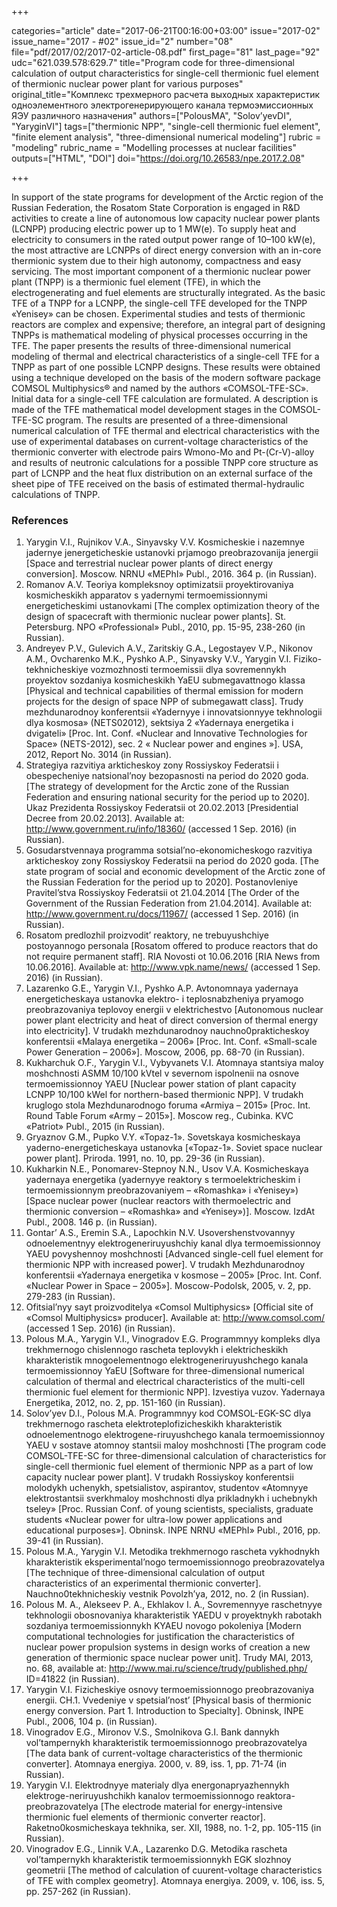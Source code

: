 +++

categories="article"
date="2017-06-21T00:16:00+03:00"
issue="2017-02"
issue_name="2017 - #02"
issue_id="2"
number="08"
file="pdf/2017/02/2017-02-article-08.pdf"
first_page="81"
last_page="92"
udc="621.039.578:629.7"
title="Program code for three-dimensional calculation of output characteristics for single-сell thermionic fuel element of thermionic nuclear power plant for various purposes"
original_title="Комплекс трехмерного расчета выходных характеристик одноэлементного электрогенерирующего канала термоэмиссионных ЯЭУ различного назначения"
authors=["PolousMA", "Solov’yevDI", "YaryginVI"]
tags=["thermionic NPP", "single-cell thermionic fuel element", "finite element analysis", "three-dimensional numerical modeling"]
rubric = "modeling"
rubric_name = "Modelling processes at nuclear facilities"
outputs=["HTML", "DOI"]
doi="https://doi.org/10.26583/npe.2017.2.08"

+++

In support of the state programs for development of the Arctic region of the Russian Federation, the Rosatom State Corporation is engaged in R&D activities to create a line of autonomous low capacity nuclear power plants (LCNPP) producing electric power up to 1 MW(e). To supply heat and electricity to consumers in the rated output power range of 10–100 kW(e), the most attractive are LCNPPs of direct energy conversion with an in-core thermionic system due to their high autonomy, compactness and easy servicing. The most important component of a thermionic nuclear power plant (TNPP) is a thermionic fuel element (TFE), in which the electrogenerating and fuel elements are structurally integrated. As the basic TFE of a TNPP for a LCNPP, the single-cell TFE developed for the TNPP «Yenisey» can be chosen. Experimental studies and tests of thermionic reactors are complex and expensive; therefore, an integral part of designing TNPPs is mathematical modeling of physical processes occurring in the TFE. The paper presents the results of three-dimensional numerical modeling of thermal and electrical characteristics of a single-cell TFE for a TNPP as part of one possible LCNPP designs. These results were obtained using a technique developed on the basis of the modern software package COMSOL Multiphysics® and named by the authors «COMSOL-TFE-SC». Initial data for a single-cell TFE calculation are formulated. A description is made of the TFE mathematical model development stages in the COMSOL-TFE-SC program. The results are presented of a three-dimensional numerical calculation of TFE thermal and electrical characteristics with the use of experimental databases on current-voltage characteristics of the thermionic converter with electrode pairs Wmono-Mo and Pt-(Cr-V)-alloy and results of neutronic calculations for a possible TNPP core structure as part of LCNPP and the heat flux distribution on an external surface of the sheet pipe of TFE received on the basis of estimated thermal-hydraulic calculations of TNPP.

### References

1. Yarygin V.I., Rujnikov V.A., Sinyavsky V.V. Kosmicheskie i nazemnye jadernye jenergeticheskie ustanovki prjamogo preobrazovanija jenergii [Space and terrestrial nuclear power plants of direct energy conversion]. Moscow. NRNU «MEPhI» Publ., 2016. 364 p. (in Russian).
2. Romanov A.V. Teoriya kompleksnoy optimizatsii proyektirovaniya kosmicheskikh apparatov s yadernymi termoemissionnymi energeticheskimi ustanovkami [The complex optimization theory of the design of spacecraft with thermionic nuclear power plants]. St. Petersburg. NPO «Professional» Publ., 2010, pp. 15-95, 238-260 (in Russian).
3. Andreyev P.V., Gulevich A.V., Zaritskiy G.A., Legostayev V.P., Nikonov A.M., Ovcharenko M.K., Pyshko A.P., Sinyavsky V.V., Yarygin V.I. Fiziko-tekhnicheskiye vozmozhnosti termoemissii dlya sovremennykh proyektov sozdaniya kosmicheskikh YaEU submegavattnogo klassa [Physical and technical capabilities of thermal emission for modern projects for the design of space NPP of submegawatt class]. Trudy mezhdunarodnoy konferentsii «Yadernyye i innovatsionnyye tekhnologii dlya kosmosa» (NETS02012), sektsiya 2 «Yadernaya energetika i dvigateli» [Proc. Int. Conf. «Nuclear and Innovative Technologies for Space» (NETS-2012), sec. 2 « Nuclear power and engines »]. USA, 2012, Report No. 3014 (in Russian).
4. Strategiya razvitiya arkticheskoy zony Rossiyskoy Federatsii i obespecheniye natsional’noy bezopasnosti na period do 2020 goda. [The strategy of development for the Arctic zone of the Russian Federation and ensuring national security for the period up to 2020]. Ukaz Prezidenta Rossiyskoy Federatsii ot 20.02.2013 [Presidential Decree from 20.02.2013]. Available at: http://www.government.ru/info/18360/ (accessed 1 Sep. 2016) (in Russian).
5. Gosudarstvennaya programma sotsial’no-ekonomicheskogo razvitiya arkticheskoy zony Rossiyskoy Federatsii na period do 2020 goda. [The state program of social and economic development of the Arctic zone of the Russian Federation for the period up to 2020]. Postanovleniye Pravitel’stva Rossiyskoy Federatsii ot 21.04.2014 [The Order of the Government of the Russian Federation from 21.04.2014]. Available at: http://www.government.ru/docs/11967/ (accessed 1 Sep. 2016) (in Russian).
6. Rosatom predlozhil proizvodit’ reaktory, ne trebuyushchiye postoyannogo personala [Rosatom offered to produce reactors that do not require permanent staff]. RIA Novosti ot 10.06.2016 [RIA News from 10.06.2016]. Available at: http://www.vpk.name/news/ (accessed 1 Sep. 2016) (in Russian).
7. Lazarenko G.E., Yarygin V.I., Pyshko A.P. Avtonomnaya yadernaya energeticheskaya ustanovka elektro- i teplosnabzheniya pryamogo preobrazovaniya teplovoy energii v elektrichestvo [Autonomous nuclear power plant electricity and heat of direct conversion of thermal energy into electricity]. V trudakh mezhdunarodnoy nauchno0prakticheskoy konferentsii «Malaya energetika – 2006» [Proc. Int. Conf. «Small-scale Power Generation – 2006»]. Moscow, 2006, pp. 68-70 (in Russian).
8. Kukharchuk O.F., Yarygin V.I., Vybyvanets V.I. Atomnaya stantsiya maloy moshchnosti ASMM 10/100 kVtel v severnom ispolnenii na osnove termoemissionnoy YAEU [Nuclear power station of plant capacity LCNPP 10/100 kWel for northern-based thermionic NPP]. V trudakh kruglogo stola Mezhdunarodnogo foruma «Armiya – 2015» [Proc. Int. Round Table Forum «Army – 2015»]. Moscow reg., Cubinka. KVC «Patriot» Publ., 2015 (in Russian).
9. Gryaznov G.M., Pupko V.Y. «Topaz-1». Sovetskaya kosmicheskaya yaderno-energeticheskaya ustanovka [«Topaz-1». Soviet space nuclear power plant]. Priroda. 1991, no. 10, pp. 29-36 (in Russian).
10. Kukharkin N.E., Ponomarev-Stepnoy N.N., Usov V.A. Kosmicheskaya yadernaya energetika (yadernyye reaktory s termoelektricheskim i termoemissionnym preobrazovaniyem – «Romashka» i «Yenisey») [Space nuclear power (nuclear reactors with thermoelectric and thermionic conversion – «Romashka» and «Yenisey»)]. Moscow. IzdAt Publ., 2008. 146 p. (in Russian).
11. Gontar’ A.S., Eremin S.A., Lapochkin N.V. Usovershenstvovannyy odnoelementnyy elektrogeneriruyushchiy kanal dlya termoemissionnoy YAEU povyshennoy moshchnosti [Advanced single-cell fuel element for thermionic NPP with increased power]. V trudakh Mezhdunarodnoy konferentsii «Yadernaya energetika v kosmose – 2005» [Proc. Int. Conf. «Nuclear Power in Space – 2005»]. Moscow-Podolsk, 2005, v. 2, pp. 279-283 (in Russian).
12. Ofitsial’nyy sayt proizvoditelya «Comsol Multiphysics» [Official site of «Comsol Multiphysics» producer]. Available at: http://www.comsol.com/ (accessed 1 Sep. 2016) (in Russian).
13. Polous M.A., Yarygin V.I., Vinogradov E.G. Programmnyy kompleks dlya trekhmernogo chislennogo rascheta teplovykh i elektricheskikh kharakteristik mnogoelementnogo elektrogeneriruyushchego kanala termoemissionnoy YaEU [Software for three-dimensional numerical calculation of thermal and electrical characteristics of the multi-cell thermionic fuel element for thermionic NPP]. Izvestiya vuzov. Yadernaya Energetika, 2012, no. 2, pp. 151-160 (in Russian).
14. Solov’yev D.I., Polous M.A. Programmnyy kod COMSOL-EGK-SC dlya trekhmernogo rascheta elektroteplofizicheskikh kharakteristik odnoelementnogo elektrogene-riruyushchego kanala termoemissionnoy YAEU v sostave atomnoy stantsii maloy moshchnosti [The program code COMSOL-TFE-SC for three-dimensional calculation of characteristics for single-cell thermionic fuel element of thermionic NPP as a part of low capacity nuclear power plant]. V trudakh Rossiyskoy konferentsii molodykh uchenykh, spetsialistov, aspirantov, studentov «Atomnyye elektrostantsii sverkhmaloy moshchnosti dlya prikladnykh i uchebnykh tseley» [Proc. Russian Conf. of young scientists, specialists, graduate students «Nuclear power for ultra-low power applications and educational purposes»]. Obninsk. INPE NRNU «MEPhI» Publ., 2016, pp. 39-41 (in Russian).
15. Polous M.A., Yarygin V.I. Metodika trekhmernogo rascheta vykhodnykh kharakteristik eksperimental’nogo termoemissionnogo preobrazovatelya [The technique of three-dimensional calculation of output characteristics of an experimental thermionic converter]. Nauchno0tekhnicheskiy vestnik Povolzh’ya, 2012, no. 2 (in Russian).
16. Polous M. A., Alekseev P. A., Ekhlakov I. A., Sovremennyye raschetnyye tekhnologii obosnovaniya kharakteristik YAEDU v proyektnykh rabotakh sozdaniya termoemissionnykh KYAEU novogo pokoleniya [Modern computational technologies for justification the characteristics of nuclear power propulsion systems in design works of creation a new generation of thermionic space nuclear power unit]. Trudy MAI, 2013, no. 68, available at: http://www.mai.ru/science/trudy/published.php/ ID=41822 (in Russian).
17. Yarygin V.I. Fizicheskiye osnovy termoemissionnogo preobrazovaniya energii. CH.1. Vvedeniye v spetsial’nost’ [Physical basis of thermionic energy conversion. Part 1. Introduction to Specialty]. Obninsk, INPE Publ., 2006, 104 p. (in Russian).
18. Vinogradov E.G., Mironov V.S., Smolnikova G.I. Bank dannykh vol’tampernykh kharakteristik termoemissionnogo preobrazovatelya [The data bank of current-voltage characteristics of the thermionic converter]. Atomnaya energiya. 2000, v. 89, iss. 1, pp. 71-74 (in Russian).
19. Yarygin V.I. Elektrodnyye materialy dlya energonapryazhennykh elektroge-neriruyushchikh kanalov termoemissionnogo reaktora-preobrazovatelya [The electrode material for energy-intensive thermionic fuel elements of thermionic converter reactor]. Raketno0kosmicheskaya tekhnika, ser. XII, 1988, no. 1-2, pp. 105-115 (in Russian).
20. Vinogradov E.G., Linnik V.A., Lazarenko D.G. Metodika rascheta vol’tampernykh kharakteristik termoemissionnykh EGK slozhnoy geometrii [The method of calculation of cuurent-voltage characteristics of TFE with complex geometry]. Atomnaya energiya. 2009, v. 106, iss. 5, pp. 257-262 (in Russian).